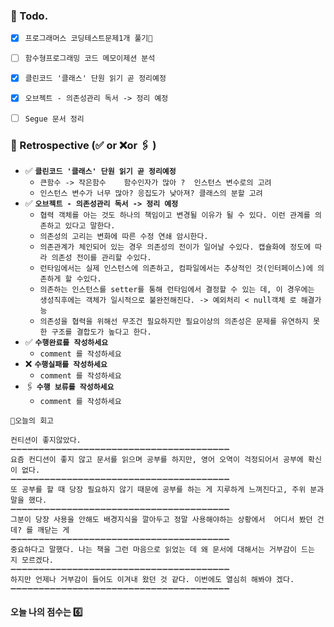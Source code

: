 ### 📌 Todo.

- [x] `프로그래머스 코딩테스트문제1개 풀기🔐`
- [ ] `함수형프로그래밍 코드 메모이제션 분석`
- [x] `클린코드 '클래스' 단원 읽기 곧 정리예정`
- [x] `오브젝트 - 의존성관리 독서 -> 정리 예정`
- [ ] `Segue 문서 정리`


### 🧐 Retrospective (✅ or ❌or 🖇 ) 

- ✅  **`클린코드 '클래스' 단원 읽기 곧 정리예정`**
   - `큰함수 -> 작은함수    함수인자가 많아 ?  인스턴스 변수로의 고려 `
   - `인스턴스 변수가 너무 많아? 응집도가 낮아져? 클래스의 분할 고려`
- ✅  **`오브젝트 - 의존성관리 독서 -> 정리 예정`**
   - `협력 객체를 아는 것도 하나의 책임이고 변경될 이유가 될 수 있다. 이런 관계를 의존하고 있다고 말한다.`
   - `의존성의 고리는 변화에 따른 수정 연쇄 암시한다.`
   - `의존관계가 체인되어 있는 경우 의존성의 전이가 일어날 수있다. 캡슐화에 정도에 따라 의존성 전이를 관리할 수있다.`
   - `런타임에서는 실제 인스턴스에 의존하고, 컴파일에서는 추상적인 것(인터페이스)에 의존하게 할 수있다.`
   - `의존하는 인스턴스를 setter를 통해 런타임에서 결정할 수 있는 데, 이 경우에는 생성직후에는 객체가 일시적으로 불완전해진다. -> 예외처리 < null객체 로 해결가능`
   - `의존성을 협력을 위해선 무조건 필요하지만 필요이상의 의존성은 문제를 유연하지 못한 구조를 결합도가 높다고 한다.`
- ✅  **`수행완료를 작성하세요`**
   - `comment 를 작성하세요`
- ❌   **`수행실패를 작성하세요`**
   - `comment 를 작성하세요`
- 🖇   **`수행 보류를 작성하세요`**
   - `comment 를 작성하세요`

```회고
💬오늘의 회고

컨티션이 좋지않았다. 
➖➖➖➖➖➖➖➖➖➖➖➖➖➖➖➖➖➖➖➖➖➖➖➖➖➖➖➖➖➖➖➖➖➖➖➖➖➖➖
요즘 컨디션이 좋지 않고 문서를 읽으며 공부를 하지만, 영어 오역이 걱정되어서 공부에 확신이 없다.
➖➖➖➖➖➖➖➖➖➖➖➖➖➖➖➖➖➖➖➖➖➖➖➖➖➖➖➖➖➖➖➖➖➖➖➖➖➖➖
또 공부를 할 때 당장 필요하지 않기 때문에 공부를 하는 게 지루하게 느껴진다고, 주위 분과 말을 했다.
➖➖➖➖➖➖➖➖➖➖➖➖➖➖➖➖➖➖➖➖➖➖➖➖➖➖➖➖➖➖➖➖➖➖➖➖➖➖➖
그분이 당장 사용을 안해도 배경지식을 깔아두고 정말 사용해야하는 상황에서  어디서 봤던 건데? 를 깨닫는 게 
➖➖➖➖➖➖➖➖➖➖➖➖➖➖➖➖➖➖➖➖➖➖➖➖➖➖➖➖➖➖➖➖➖➖➖➖➖➖➖
중요하다고 말했다. 나는 책을 그런 마음으로 읽었는 데 왜 문서에 대해서는 거부감이 드는 지 모르겠다.
➖➖➖➖➖➖➖➖➖➖➖➖➖➖➖➖➖➖➖➖➖➖➖➖➖➖➖➖➖➖➖➖➖➖➖➖➖➖➖
하지만 언제나 거부감이 들어도 이겨내 왔던 것 같다. 이번에도 열심히 해봐야 겠다.
➖➖➖➖➖➖➖➖➖➖➖➖➖➖➖➖➖➖➖➖➖➖➖➖➖➖➖➖➖➖➖➖➖➖➖➖➖➖➖
```

#### 오늘 나의 점수는  6️⃣

